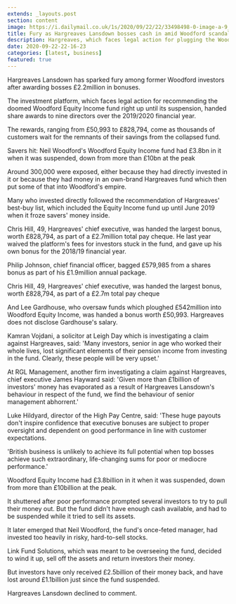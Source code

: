 ```yaml
---
extends: _layouts.post
section: content
image: https://i.dailymail.co.uk/1s/2020/09/22/22/33498498-0-image-a-9_1600809055082.jpg 
title: Fury as Hargreaves Lansdown bosses cash in amid Woodford scandal 
description: Hargreaves, which faces legal action for plugging the Woodford Equity Income fund up until its suspension, handed share awards to nine directors over the 2019/2020 financial year. 
date: 2020-09-22-22-16-23 
categories: [latest, business] 
featured: true 
--- 
```

Hargreaves Lansdown has sparked fury among former Woodford investors after awarding bosses £2.2million in bonuses.

The investment platform, which faces legal action for recommending the doomed Woodford Equity Income fund right up until its suspension, handed share awards to nine directors over the 2019/2020 financial year.

The rewards, ranging from £50,993 to £828,794, come as thousands of customers wait for the remnants of their savings from the collapsed fund.

Savers hit: Neil Woodford's Woodford Equity Income fund had £3.8bn in it when it was suspended, down from more than £10bn at the peak

Around 300,000 were exposed, either because they had directly invested in it or because they had money in an own-brand Hargreaves fund which then put some of that into Woodford's empire.

Many who invested directly followed the recommendation of Hargreaves' best-buy list, which included the Equity Income fund up until June 2019 when it froze savers' money inside.

Chris Hill, 49, Hargreaves' chief executive, was handed the largest bonus, worth £828,794, as part of a £2.7million total pay cheque. He last year waived the platform's fees for investors stuck in the fund, and gave up his own bonus for the 2018/19 financial year.

Philip Johnson, chief financial officer, bagged £579,985 from a shares bonus as part of his £1.9million annual package.

Chris Hill, 49, Hargreaves' chief executive, was handed the largest bonus, worth £828,794, as part of a £2.7m total pay cheque

And Lee Gardhouse, who oversaw funds which ploughed £542million into Woodford Equity Income, was handed a bonus worth £50,993. Hargreaves does not disclose Gardhouse's salary.

Kamran Vojdani, a solicitor at Leigh Day which is investigating a claim against Hargreaves, said: 'Many investors, senior in age who worked their whole lives, lost significant elements of their pension income from investing in the fund. Clearly, these people will be very upset.'

At RGL Management, another firm investigating a claim against Hargreaves, chief executive James Hayward said: 'Given more than £1billion of investors' money has evaporated as a result of Hargreaves Lansdown's behaviour in respect of the fund, we find the behaviour of senior management abhorrent.'

Luke Hildyard, director of the High Pay Centre, said: 'These huge payouts don't inspire confidence that executive bonuses are subject to proper oversight and dependent on good performance in line with customer expectations. 

'British business is unlikely to achieve its full potential when top bosses achieve such extraordinary, life-changing sums for poor or mediocre performance.'

Woodford Equity Income had £3.8billion in it when it was suspended, down from more than £10billion at the peak. 

It shuttered after poor performance prompted several investors to try to pull their money out. But the fund didn't have enough cash available, and had to be suspended while it tried to sell its assets.

It later emerged that Neil Woodford, the fund's once-feted manager, had invested too heavily in risky, hard-to-sell stocks.

Link Fund Solutions, which was meant to be overseeing the fund, decided to wind it up, sell off the assets and return investors their money.

But investors have only received £2.5billion of their money back, and have lost around £1.1billion just since the fund suspended.

Hargreaves Lansdown declined to comment.

